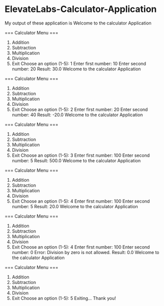 # ElevateLabs-Calculator-Application
My output of these application is 
Welcome to the calculator Application

=== Calculator Menu ===
1. Addition
2. Subtraction
3. Multiplication
4. Division
5. Exit
Choose an option (1-5): 1
Enter first number: 10
Enter second number: 20
Result: 30.0
Welcome to the calculator Application

=== Calculator Menu ===
1. Addition
2. Subtraction
3. Multiplication
4. Division
5. Exit
Choose an option (1-5): 2
Enter first number: 20
Enter second number: 40
Result: -20.0
Welcome to the calculator Application

=== Calculator Menu ===
1. Addition
2. Subtraction
3. Multiplication
4. Division
5. Exit
Choose an option (1-5): 3
Enter first number: 100
Enter second number: 5
Result: 500.0
Welcome to the calculator Application

=== Calculator Menu ===
1. Addition
2. Subtraction
3. Multiplication
4. Division
5. Exit
Choose an option (1-5): 4
Enter first number: 100
Enter second number: 5
Result: 20.0
Welcome to the calculator Application

=== Calculator Menu ===
1. Addition
2. Subtraction
3. Multiplication
4. Division
5. Exit
Choose an option (1-5): 4
Enter first number: 100
Enter second number: 0
Error: Division by zero is not allowed.
Result: 0.0
Welcome to the calculator Application

=== Calculator Menu ===
1. Addition
2. Subtraction
3. Multiplication
4. Division
5. Exit
Choose an option (1-5): 5
Exiting... Thank you!

